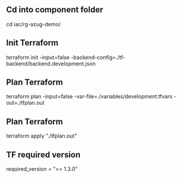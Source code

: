 ## Cd into component folder
cd iac/rg-azug-demo/

## Init Terraform
terraform init -input=false -backend-config=./tf-backend/backend.development.json

## Plan Terraform
terraform plan -input=false -var-file=./variables/development.tfvars -out=./tfplan.out

## Plan Terraform
terraform apply "./tfplan.out"

## TF required version
required_version = ">= 1.3.0"